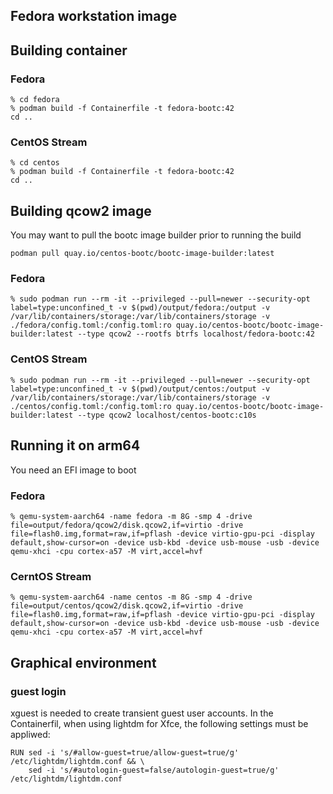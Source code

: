 ## Fedora workstation image

## Building container

### Fedora
```shell
% cd fedora
% podman build -f Containerfile -t fedora-bootc:42
cd ..
```

### CentOS Stream
```shell
% cd centos
% podman build -f Containerfile -t fedora-bootc:42
cd ..
```

## Building qcow2 image

You may want to pull the bootc image builder prior to running the build
```shell
podman pull quay.io/centos-bootc/bootc-image-builder:latest
```

### Fedora
```shell
% sudo podman run --rm -it --privileged --pull=newer --security-opt label=type:unconfined_t -v $(pwd)/output/fedora:/output -v /var/lib/containers/storage:/var/lib/containers/storage -v ./fedora/config.toml:/config.toml:ro quay.io/centos-bootc/bootc-image-builder:latest --type qcow2 --rootfs btrfs localhost/fedora-bootc:42
```

### CentOS Stream
```shell
% sudo podman run --rm -it --privileged --pull=newer --security-opt label=type:unconfined_t -v $(pwd)/output/centos:/output -v /var/lib/containers/storage:/var/lib/containers/storage -v ./centos/config.toml:/config.toml:ro quay.io/centos-bootc/bootc-image-builder:latest --type qcow2 localhost/centos-bootc:c10s
```

## Running it on arm64
You need an EFI image to boot 
### Fedora
```shell
% qemu-system-aarch64 -name fedora -m 8G -smp 4 -drive file=output/fedora/qcow2/disk.qcow2,if=virtio -drive file=flash0.img,format=raw,if=pflash -device virtio-gpu-pci -display default,show-cursor=on -device usb-kbd -device usb-mouse -usb -device qemu-xhci -cpu cortex-a57 -M virt,accel=hvf
```

### CerntOS Stream
```shell
% qemu-system-aarch64 -name centos -m 8G -smp 4 -drive file=output/centos/qcow2/disk.qcow2,if=virtio -drive file=flash0.img,format=raw,if=pflash -device virtio-gpu-pci -display default,show-cursor=on -device usb-kbd -device usb-mouse -usb -device qemu-xhci -cpu cortex-a57 -M virt,accel=hvf
```

## Graphical environment 

### guest login
xguest is needed to create transient guest user accounts.
In the Containerfil, when using lightdm for Xfce, the following settings must be appliwed:
```shell
RUN sed -i 's/#allow-guest=true/allow-guest=true/g' /etc/lightdm/lightdm.conf && \
    sed -i 's/#autologin-guest=false/autologin-guest=true/g' /etc/lightdm/lightdm.conf
```